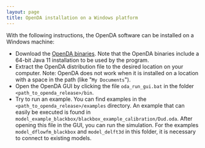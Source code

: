 ```yaml
---
layout: page
title: OpenDA installation on a Windows platform
---
```


With the following instructions, the OpenDA software can be installed on a Windows machine: 

* Download the [OpenDA binaries](https://github.com/OpenDA-Association/OpenDA/releases). Note that the OpenDA binaries include a 64-bit Java 11 installation to be used by the program. 
* Extract the OpenDA distribution file to the desired location on your computer. Note: OpenDA does not work when it is installed on a location with a space in the path (like "`My Documents`").
* Open the OpenDA GUI by clicking the file `oda_run_gui.bat` in the folder `<path_to_openda_release>/bin`.
* Try to run an example. You can find examples in the `<path_to_openda_release>/examples` directory. An example that can easily be executed is found in `model_example_blackbox/blackbox_example_calibration/Dud.oda`. After opening this file in the GUI, you can run the simulation. For the examples `model_dflowfm_blackbox` and `model_delft3d` in this folder, it is necessary to connect to existing models. 

